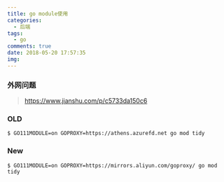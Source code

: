```yaml
---
title: go module使用
categories:
  - 后端
tags:
  - go
comments: true
date: 2018-05-20 17:57:35
img:
---
```


### 外网问题
> https://www.jianshu.com/p/c5733da150c6 

### OLD
```
$ GO111MODULE=on GOPROXY=https://athens.azurefd.net go mod tidy
```

### New
```
$ GO111MODULE=on GOPROXY=https://mirrors.aliyun.com/goproxy/ go mod tidy
```
